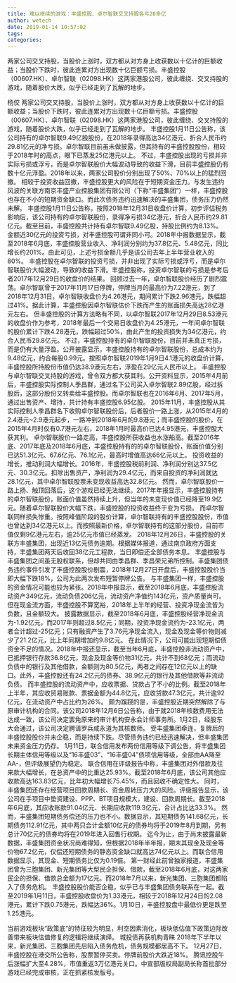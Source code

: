 ```yaml
---
title: 难以继续的游戏：丰盛控股、卓尔智联交叉持股各亏20多亿
author: wetech
date: 2019-01-14 10:57:02
tags: 
categories: 
---
```

两家公司交叉持股，当股价上涨时，双方都从对方身上收获数以十亿计的巨额收益；当股价下跌时，彼此连累对方出现数十亿巨额亏损。丰盛控股（00607.HK）、卓尔智联（02098.HK）这两家港股公司，彼此缠绕、交叉持股的游戏，随着股价大跌，似乎已经走到了瓦解的地步。
<!-- more -->
杨佼
两家公司交叉持股，当股价上涨时，双方都从对方身上收获数以十亿计的巨额收益；当股价下跌时，彼此连累对方出现数十亿巨额亏损。丰盛控股（00607.HK）、卓尔智联（02098.HK）这两家港股公司，彼此缠绕、交叉持股的游戏，随着股价大跌，似乎已经走到了瓦解的地步。
丰盛控股1月11日公告称，该公司持有的卓尔智联9.49亿股股份，在2018年录得高达34亿港元、折合人民币约29.81亿元的净亏损。卓尔智联目前虽未做披露，但其持有的丰盛控股股份，相较于2018年时的高点，眼下已蒸发25亿港元以上。
不过，丰盛控股出现的亏损并非实际亏损或浮亏，而是卓尔智联股价大幅波动导致的收益下滑，目前丰盛控股仍有数十亿元浮盈。2018年以来，两家公司股价分别出现了50%、70%以上的猛烈回撤。
相较于投资收益回撤，丰盛控股更大的风险在于短期资金压力。与发生违约风波的关联方南京丰盛产业控股集团有限公司（下称“丰盛集团”）一样，丰盛控股也存在不小的短期资金缺口。而此次债务违约迅速解决的丰盛集团，债务压力仍然未解。
丰盛控股1月11日公告称，按照2018年12月31日收盘价计算，初步评估税务影响后，该公司持有的卓尔智联股份，录得净亏损34亿港元，折合人民币约29.81亿元。截至目前，丰盛控股共计持有卓尔智联9.49亿股，持股比例约为8.13%。
金额近30亿元的投资亏损，对丰盛控股可谓非同小可。2018年中报数据显示，截至2018年6月底，丰盛控股营业收入、净利润分别约为37.8亿元、5.48亿元，同比增长约201%。由此可见，上述亏损金额几乎是该公司去年上半年营业收入的80%。
丰盛控股在卓尔智联的投资亏损，并非出现了实际亏损或浮亏，而是卓尔智联股价大幅波动，导致的收益下滑。丰盛控股称，投资卓尔智联的亏损是参考后者2017年12月29日的收盘价的结果。
回顾过去一年，卓尔智联股价经历了剧烈震荡。卓尔智联曾于2017年11月17日停牌，停牌当月的最高价为7.22港元，到了2018年12月31日，卓尔智联收盘价为4.26港元，期间累计下跌2.96港元，跌幅超过41%。据此计算，丰盛控股因卓尔智联估价下跌而产生的账面损失高达28亿港元左右。
但丰盛控股的计算方法略有不同，以卓尔智联2017年12月29日8.53港元的收盘价作为参考，2018年最后一个交易日收盘价为4.25港元，一年间卓尔智联的股价累计下跌4.28港元，跌幅超过50%，由此产生的投资损失为34亿港元，约合人民币29.8亿元。
不过，丰盛控股持有的卓尔智联股份，目前并未真正亏损，而是仍有大量浮盈。公开披露显示，丰盛控股持有的卓尔智联股份，总成本约为9.48亿元，约合每股0.99元。按照卓尔智联2019年1月9日4.1港元的收盘价计算，丰盛控股所持股份市值仍达38.9港元左右，浮盈在29亿元人民币以上。
丰盛控股与卓尔智联交叉持股的游戏，曾令双方都大获其利。公开资料显示，2015年4月前后，丰盛控股实际控制人季昌群，通过名下公司买入卓尔智联2.89亿股，经过拆股后，这部分股份又转卖给丰盛控股。而卓尔智联也在2016年6月、2017年5月，通过出售资产、增持，共计持有丰盛控股6.95亿股。
2015年11月，丰盛控股从其实际控制人季昌群名下收购卓尔智联股份后，后者股价一路上涨，从2015年4月的2.4港元~2.9港元起步，一路冲到2018年6月的9.8港元；而丰盛控股的股价，在2015年4月时仅有0.7港元左右，2018年1月时最高价已达4.95港元，丰盛控股大获其利。
卓尔智联股价一路走高，丰盛控股所获收益也水涨船高。截至2016年底、2017年底及2018年6月底，丰盛控股持有的的卓尔智联股份，账面价值分别已达51.3亿元、67.6亿元、76.1亿元，最高时增值高达66亿元以上。
投资收益的增长，推动利润大幅增长。2016年，丰盛控股税前利润、净利润分别达37.5亿元、30.3亿元。扣除出售资产，净利润为29.4亿元，而来自投资的净利润就达28.1亿元，其中卓尔智联股票未变现收益高达32.8亿元。
然而，卓尔智联股价一路上扬、触顶回落后，这个游戏已经无法继续。2017年年报显示，丰盛控股持有的卓尔智联股份，账面价值虽然持续上升，但当年的未变现价值已经降至19.9亿元。随着卓尔智联股价大幅下跌，丰盛控股的投资收益终于变为亏损。
而卓尔智联同样损失惨重。按照峰值阶段的股价计算，卓尔智联持有的丰盛控股股份，市值也曾达到34亿港元以上。而按照最新价格，卓尔智联持有的这部分股份，目前市值仅剩9亿港元左右，逾25亿元市值已经蒸发。
2018年12月26日，丰盛控股的关联方丰盛集团，出现近13亿元债务逾期。根据媒体报道，通过南京政府方面支持，丰盛集团两天后收回38亿元工程款，当日即偿还全部债务本息。
丰盛控股与丰盛集团之间虽无股权联系，但却共同由季昌群、季昌荣兄弟所控制。丰盛集团债务违约事件引发了丰盛控股股价剧震，2018年12月27日开盘后，丰盛控股股价当即大幅下跌18%，公司为此两次发布短暂停牌公告。
与丰盛集团一样，丰盛控股的资金情况可能也较为紧张。2018年中报显示，截至2018年6月底，丰盛控股流动资产349亿元，流动负债206亿元，流动资产净值约143亿元，资产质量尚可。
但在现金流方面，丰盛控股不算宽裕，2018年上半年的经营、投资净现金流皆为负数，且金额较大。
披露数据显示，截至2018年6月底，丰盛控股经营净现金流为-1.92亿元，而2017年则超过8.5亿元；同期，投资净现金流约为-23.1亿元，两者合计超过-25亿元；只有融资产生了3.76元净现金流入，现金及现金等价物则减少了21.2亿元，比上年同期增加约9.8亿元。
在此情况下，公司可能出现短期偿债资金不足的情况。2018年中报还显示，截至当年6月底，丰盛控股非流动资产中，已抵押银行存款36.8亿元，现金及现金等价物31亿元，共计不到68亿元；而流动负债中的银行及其他借款，金额则为80.5亿元，两者之间存在12亿元以上的缺口。此外，丰盛控股还有24.2亿元的债券、38.9亿元的银行及其他借款等非流动负债。
而丰盛控股的流动资产中，应收票据、贷款占了不小的比例。截至2018年上半年，其应收贸易账款、票据金额为44.8亿元，应收贷款47.3亿元，共计逾92亿元，在流动资产中占比约为26%。
颇为蹊跷的是，丰盛控股近期突然解除了与原审计机构的合同。该公司2018年12月6日公告称，由于就2018年核数费用无法达成一致，该公司决定罢免原来的审计机构安永会计师事务所。1月2日，经股东大会通过，该公司决定聘请罗兵咸永道为其核数师。
受丰盛集团牵连，复牌后的丰盛控股股价并未企稳，而是持续下跌。尽管债务违约已经迅速解决，但丰盛集团未来资金压力仍存。
1月11日，联合信用发布两份信用等级下调公告，将丰盛集团长期主体信用等级以及“16丰盛03”、“16丰盛04”债项信用等级，全部由AA降至AA-，但评级展望仍为稳定。
联合信用在评级报告中称，丰盛集团对外借款及往来款大幅增长，在总资产中的比重达25.93%。截至2018年6月底，该公司其他应收款高达163.83亿元，比年初大幅增长75.45%，而且回收不确定性大。
同时，丰盛集团还存在经营项目回款周期长、资金周转压力大的风险。评级报告显示，该公司在手项目中垫资建设、PPP、BT项目规模大，建设、回款周期长。截至2018年6月底，其应收账款91.04亿元、长期应收款119.3亿元，合计占比达33.3%。
然而，丰盛集团短期债务偿还的压力也不小。数据显示，其短期债务141.68亿元，长期债务112.91亿元，其中两只合计金额10亿元的债券均将于2019年8月到期，另有总计70亿元的债券均将在2019年进入回售行权期。
迄今为止，由于尚未披露最新数据，丰盛集团资金状况尚难得知，但根据2018年半年报，期末其现金及现金等价物67.2亿元，仅偿还短期债务的静态资金缺口就高达74亿元以上。而联合信用数据显示，其现金、短期债务比仅为0.19倍。
第一财经此前曾独家报道，丰盛集团曾为三胞集团、新光集团等大型民企担保、借款，截至2018年6月底，对这两家民企的担保、借款总金额为17亿元。而2018年7月以来，新光集团、三胞集团都陷入了债务危机。
丰盛控股股价能否企稳，似乎已与丰盛集团债务联系在一起。截至2019年1月11日，丰盛控股收盘价为1.33港元，相较于2018年12月24日的2.08港元，累计下跌0.75港元，跌幅达36%。1月10日，丰盛控股盘中最低价更是跌至1.25港元。
 
 
 
当前游戏板块“政策底”的特征较为明显，利空因素消化，板块低估值下政策边际改善带来板块估值修复的逻辑将继续演绎。
城投债再获机构青睐
2018年下半年以来，新光集团、三胞集团先后陷入债务危机，债务规模都居高不下。
12月27日，丰盛控股在港交所公告称，股票暂停买卖。停牌前股价大跌近18%。
腾讯控股午后涨幅扩大至4.28%，市值重返3万亿港元关口。中宣部版权局副局长称首批部分游戏已经完成审核，正在抓紧核发版号。

